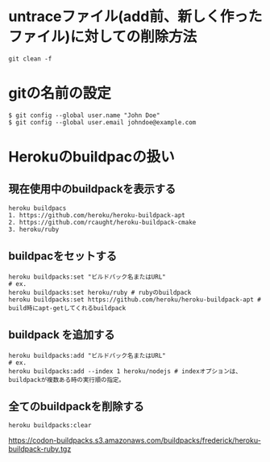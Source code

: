 # untraceファイル(add前、新しく作ったファイル)に対しての削除方法

```
git clean -f
```

# gitの名前の設定

```
$ git config --global user.name "John Doe"
$ git config --global user.email johndoe@example.com
```

# Herokuのbuildpacの扱い

## 現在使用中のbuildpackを表示する

```
heroku buildpacs
1. https://github.com/heroku/heroku-buildpack-apt
2. https://github.com/rcaught/heroku-buildpack-cmake
3. heroku/ruby
```

## buildpacをセットする

```
heroku buildpacks:set "ビルドパック名またはURL"
# ex.
heroku buildpacks:set heroku/ruby # rubyのbuildpack
heroku buildpacks:set https://github.com/heroku/heroku-buildpack-apt # build時にapt-getしてくれるbuildpack
```

## buildpack を追加する

```
heroku buildpacks:add "ビルドパック名またはURL"
# ex.
heroku buildpacks:add --index 1 heroku/nodejs # indexオプションは、buildpackが複数ある時の実行順の指定。
```

## 全てのbuildpackを削除する

```
heroku buildpacks:clear
```

https://codon-buildpacks.s3.amazonaws.com/buildpacks/frederick/heroku-buildpack-ruby.tgz
